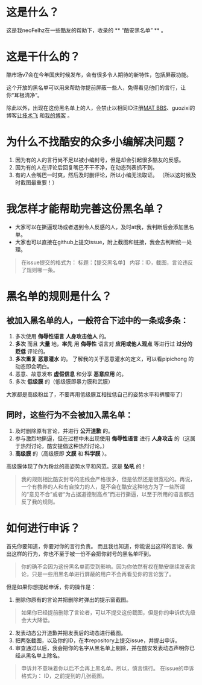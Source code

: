 # 这是什么？
这是我neoFelhz在一些酷友的帮助下，收录的 ** “酷安黑名单” ** 。
# 这是干什么的？
酷市场v7会在今年国庆时候发布，会有很多令人期待的新特性，包括屏蔽功能。

这个开放的黑名单可以用来帮助你提前屏蔽一些人，免得看见他们的言行，让你“耳根清净”。

除此以外，出现在这份黑名单上的人，会禁止以相同ID注册[MAT BBS](https://mat.letitfly.me)、guozixi的博客[让技术飞](https://www.letitfly.me)
和[我的博客](https://neoFelhz.labodev.xyz)
。
# 为什么不找酷安的众多小编解决问题？
1. 因为有的人的言行尚不足以被小编封号，但是却会引起很多酷友的反感。
2. 因为有的人在评论后回复嘴巴不干不净，在动态列表抓不到。
3. 有的人会嘴巴一时爽，然后及时删评论，所以小编无法取证。
（所以这时候及时截图最重要！）

# 我怎样才能帮助完善这份黑名单？

- 大家可以在撕逼现场或者遇到令人反感的人，及时at我，我判断后会添加黑名单。
- 大家也可以直接在github上提交issue，附上截图和链接，我会去判断统一处理。
> 在issue提交的格式为：
> 标题：【提交黑名单】
> 内容：ID，截图，言论违反了规则哪一条。

# 黑名单的规则是什么？
## 被加入黑名单的人，一般符合下述中的一条或多条：
1. 多次使用 **侮辱性语言** **人身攻击他人** 的。
2. **多次** 而且 **大量** 地，**率先** 用 **侮辱性** 语言对 **应用或他人观点** 等进行过 **过分的贬低** 评论的。
3. **多次重复** **恶意灌水** 的。
了解我的关于恶意灌水的定义，可以看pipichong 的动态即会明白。
4. 恶意、故意发布 **虚假信息** 和分享 **恶意应用** 的。 
5. 多次 **低级膜** 的（低级膜即暴力膜和武膜）

大家都是高级粉丝了，不要再用低级膜互相拉低自己的姿势水平和裤腰带了）


## 同时，这些行为不会被加入黑名单：

1.  及时删除原有言论，并进行 **公开道歉** 的。
2. 参与激烈地撕逼，但在过程中未出现使用 **侮辱性语言** 进行 **人身攻击** 的（这属于热烈讨论，酷安提倡这种热烈讨论。）
3.  **高级膜** 的（高级膜即 **文膜** 和 **科学膜** ）。

高级膜体现了作为粉丝的高姿势水平和风范。这是 **坠吼** 的！

> 我的规则相比酷安封号的底线会严格很多，但是依然还是很宽松的。再说，一个有教养的人和有自控力的人，是不会在酷安这种地方为了一些所谓的“意见不合”或者“为占据道德制高点”而进行撕逼，以至于所用的语言都违反了我的规则。

# 如何进行申诉？
首先你要知道，你要对你的言行负责。
而且我也知道，你能说出这样的言论、做出这样的行为，你也不至于被一份不会把你封号的黑名单吓到。
> 你的确不会因为这份黑名单而受到影响。因为你依然有权在酷安继续发表言论，只是一些用黑名单进行屏蔽的用户不会再看见你的言论罢了。

但是如果你想提起申诉，你的操作是：

1. 删除你原有的言论并把删除时弹出的提示窗截图。
> 如果你已经提前删除了言论者，可以不提交这份截图，但是你的申诉优先级会大大降低。
2. 发表动态公开道歉并把发表后的动态进行截图。
3. 把两张截图，以及你的ID，在本repository上提交issue，并提出申诉。
4. 审查通过以后，我会把你的名字从黑名单上剔除，并在酷安发表动态声明你已经从黑名单上除名。

> 申诉并不意味着你以后不会再上黑名单。所以，慎言慎行。
> 在issue的申诉格式为：
> ID，之前提到的几张截图。
